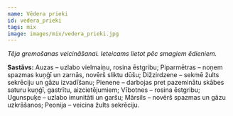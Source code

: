 ```yaml
---
name: Vēdera prieki
id: vedera_prieki
tags: mix
image: images/mix/vedera_prieki.jpg
---
```

*Tēja gremošanas veicināšanai. Ieteicams lietot pēc smagiem ēdieniem.*

**Sastāvs:**
Auzas – uzlabo vielmaiņu, rosina ēstgribu;
Piparmētras – noņem spazmas kuņģī un zarnās, novērš sliktu dūšu;
Dižzirdzene – sekmē žults sekrēciju un gāzu izvadīšanu;
Pienene – darbojas pret pazeminātu skābes saturu kuņģī, gastrītu, aizcietējumiem;
Vībotnes – rosina ēstgribu;
Ugunspuķe – uzlabo imunitāti un garšu;
Mārsils – novērš spazmas un gāzu uzkrāšanos;
Peonija – veicina žults sekrēciju.
